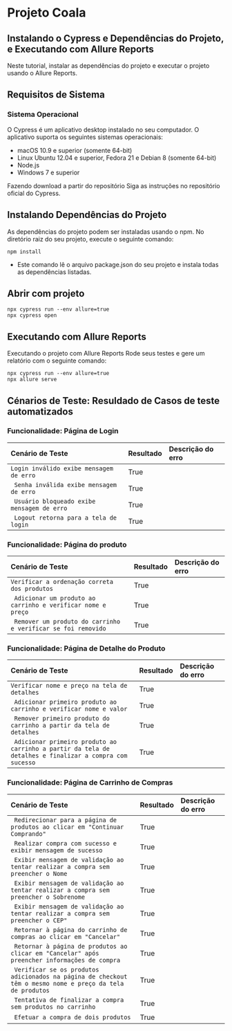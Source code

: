 # Projeto Coala


## Instalando o Cypress e Dependências do Projeto, e Executando com Allure Reports
Neste tutorial, instalar as dependências do projeto e executar o projeto usando o Allure Reports.

## Requisitos de Sistema
### Sistema Operacional
O Cypress é um aplicativo desktop instalado no seu computador. O aplicativo suporta os seguintes sistemas operacionais:

- macOS 10.9 e superior (somente 64-bit)
- Linux Ubuntu 12.04 e superior, Fedora 21 e Debian 8 (somente 64-bit)
- Node.js
- Windows 7 e superior

Fazendo download a partir do repositório
Siga as instruções no repositório oficial do Cypress.

## Instalando Dependências do Projeto
As dependências do projeto podem ser instaladas usando o npm. No diretório raiz do seu projeto, execute o seguinte comando:


```
npm install 
```
- Este comando lê o arquivo package.json do seu projeto e instala todas as dependências listadas.
## Abrir com projeto

```
npx cypress run --env allure=true
npx cypress open
```


##	Executando com Allure Reports

Executando o projeto com Allure Reports
Rode seus testes e gere um relatório com o seguinte comando:

```
npx cypress run --env allure=true
npx allure serve
```

## Cénarios de Teste: Resuldado de Casos de teste automatizados

### Funcionalidade: Página de Login

| Cenário de Teste                                        | Resultado | Descrição do erro |                                                                                                                                                                                                                                                 
| :------------------------------------------------------ | :---------|:------------------|
| `Login inválido exibe mensagem de erro`                 | True      |                   |
| ` Senha inválida exibe mensagem de erro`                | True      |                   |
| ` Usuário bloqueado exibe mensagem de erro`             | True      |                   |
| ` Logout retorna para a tela de login`                  | True      |                   |


### Funcionalidade: Página do produto

| Cenário de Teste                                               | Resultado | Descrição do erro |                                                                                                                                                                                                                                                 
| :--------------------------------------------------------------| :---------|:------------------|
| `Verificar a ordenação correta dos produtos`                   | True      |                   |
| ` Adicionar um produto ao carrinho e verificar nome e preço`   | True      |                   |
| ` Remover um produto do carrinho e verificar se foi removido`  | True      |                   |

### Funcionalidade: Página de Detalhe do Produto

| Cenário de Teste                                                                                       | Resultado | Descrição do erro |                                                                                                                                                                                                                                                 
| :------------------------------------------------------------------------------------------------------| :---------|:------------------|
| `Verificar nome e preço na tela de detalhes`                                                           | True      |                   |
| ` Adicionar primeiro produto ao carrinho e verificar nome e valor`                                     | True      |                   |
| ` Remover primeiro produto do carrinho a partir da tela de detalhes`                                   | True      |                   |
| ` Adicionar primeiro produto ao carrinho a partir da tela de detalhes e finalizar a compra com sucesso`| True      |                   |



### Funcionalidade: Página de Carrinho de Compras

| Cenário de Teste                                                                                           | Resultado | Descrição do erro |                                                                                                                                                                                                                                                 
| :----------------------------------------------------------------------------------------------------------| :---------|:------------------------------------------------------------------|
| ` Redirecionar para a página de produtos ao clicar em "Continuar Comprando"`                               | True      |                                                                   |
| ` Realizar compra com sucesso e exibir mensagem de sucesso`                                                | True      |                                                                   |
| ` Exibir mensagem de validação ao tentar realizar a compra sem preencher o Nome`                           | True      |                                                                   |
| ` Exibir mensagem de validação ao tentar realizar a compra sem preencher o Sobrenome`                      | True      |                                                                   |
| ` Exibir mensagem de validação ao tentar realizar a compra sem preencher o CEP"`                           | True      |                                                                   |
| ` Retornar à página do carrinho de compras ao clicar em "Cancelar"`                                        | True      |                                                                   |
| ` Retornar à página de produtos ao clicar em "Cancelar" após preencher informações de compra`              | True      |                                                                   |
| ` Verificar se os produtos adicionados na página de checkout têm o mesmo nome e preço da tela de produtos` | True      |                                                                   |
| ` Tentativa de finalizar a compra sem produtos no carrinho`                                                | True      |                                                                   |
| ` Efetuar a compra de dois produtos`                                                                       | True      |                                                                   |
